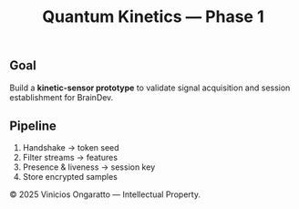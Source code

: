 ﻿---
title: "Quantum Kinetics — Phase 1"
description: "Sensor plan, signal acquisition, and safety guardrails."
pubDate: "2025-09-25"
tags: ["sensors","prototype","ethics"]
---
## Goal
Build a **kinetic-sensor prototype** to validate signal acquisition and session establishment for BrainDev.

## Pipeline
1) Handshake → token seed  
2) Filter streams → features  
3) Presence & liveness → session key  
4) Store encrypted samples

© 2025 Vinicios Ongaratto — Intellectual Property.
